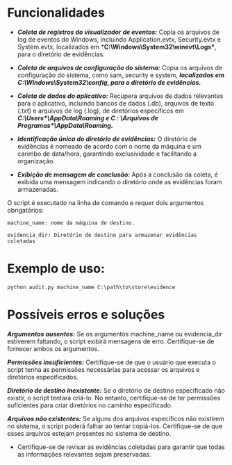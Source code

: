 # Funcionalidades

- ***Coleta de registros do visualizador de eventos:***
        Copia os arquivos de log de eventos do Windows, incluindo Application.evtx, Security.evtx e System.evtx, localizados em ***C:\Windows\System32\winevt\Logs\***, para o diretório de evidências.

- ***Coleta de arquivos de configuração do sistema:***
        Copia os arquivos de configuração do sistema, como sam, security e system, ***localizados em C:\Windows\System32\config\, para o diretório de evidências.***

- ***Coleta de dados do aplicativo:***
        Recupera arquivos de dados relevantes para o aplicativo, incluindo bancos de dados (.db), arquivos de texto (.txt) e arquivos de log (.log), de diretórios específicos em ***C:\Users\*\\AppData\Roaming e C : \Arquivos de Programas\*\\AppData\Roaming.***

- ***Identificação única do diretório de evidências:***
        O diretório de evidências é nomeado de acordo com o nome da máquina e um carimbo de data/hora, garantindo exclusividade e facilitando a organização.

- ***Exibição de mensagem de conclusão:***
        Após a conclusão da coleta, é exibida uma mensagem indicando o diretório onde as evidências foram armazenadas.


O script é executado na linha de comando e requer dois argumentos obrigatórios:

    machine_name: nome da máquina de destino.
    
    evidencia_dir: Diretório de destino para armazenar evidências coletadas

# Exemplo de uso:

`python audit.py machine_name C:\path\to\store\evidence`


# Possíveis erros e soluções

  ***Argumentos ausentes:***
        Se os argumentos machine_name ou evidencia_dir estiverem faltando, o script exibirá mensagens de erro. Certifique-se de fornecer ambos os argumentos.

   ***Permissões insuficientes:***
        Certifique-se de que o usuário que executa o script tenha as permissões necessárias para acessar os arquivos e diretórios especificados.

  ***Diretório de destino inexistente:***
        Se o diretório de destino especificado não existir, o script tentará criá-lo. No entanto, certifique-se de ter permissões suficientes para criar diretórios no caminho especificado.

  ***Arquivos não existentes:***
        Se alguns dos arquivos específicos não existirem no sistema, o script poderá falhar ao tentar copiá-los. Certifique-se de que esses arquivos estejam presentes no sistema de destino.

- Certifique-se de revisar as evidências coletadas para garantir que todas as informações relevantes sejam preservadas.
